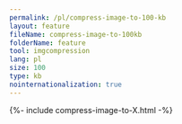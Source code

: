 ```yaml
---
permalink: /pl/compress-image-to-100-kb
layout: feature
fileName: compress-image-to-100kb
folderName: feature
tool: imgcompression
lang: pl
size: 100
type: kb
nointernationalization: true
---
```

{%- include compress-image-to-X.html -%}
      